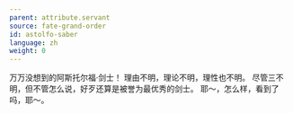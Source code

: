 ```yaml
---
parent: attribute.servant
source: fate-grand-order
id: astolfo-saber
language: zh
weight: 0
---
```


万万没想到的阿斯托尔福·剑士！
理由不明，理论不明，理性也不明。
尽管三不明，但不管怎么说，好歹还算是被誉为最优秀的剑士。
耶～，怎么样，看到了吗，耶～。
